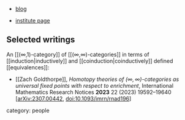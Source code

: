 
* [blog](https://leftadjoint.wordpress.com/about/)

* [institute page](https://apps.ualberta.ca/directory/person/zgoldtho)

## Selected writings

An [[(∞,1)-category]] of [[(∞,∞)-categories]] in terms of [[induction|inductively]] and [[coinduction|coinductively]] defined [[equivalences]]:

* [[Zach Goldthorpe]], _Homotopy theories of $(\infty,\infty)$-categories as universal fixed points with respect to enrichment_, International Mathematics Research Notices **2023** 22 (2023) 19592–19640  &lbrack;[arXiv:2307.00442](https://arxiv.org/abs/2307.00442), [doi:10.1093/imrn/rnad196](https://doi.org/10.1093/imrn/rnad196)&rbrack;


category: people

